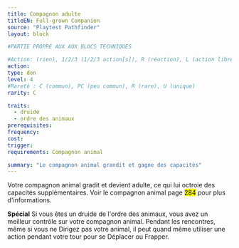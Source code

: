 ```yaml
---
title: Compagnon adulte
titleEN: Full-grown Companion
source: "Playtest Pathfinder"
layout: block

#PARTIE PROPRE AUX AUX BLOCS TECHNIQUES

#Action: (rien), 1/2/3 (1/2/3 action[s]), R (réaction), L (action libre)
action: 
type: don
level: 4
#Rareté : C (commun), PC (peu commun), R (rare), U (unique)
rarity: C

traits:
  - druide
  - ordre des animaux
prerequisites:
frequency: 
cost:
trigger: 
requirements: Compagnon animal

summary: "Le compagnon animal grandit et gagne des capacités"
---
```


Votre compagnon animal gradit et devient adulte, ce qui lui octroie des capacités supplémentaires. Voir le compagnon animal page <mark>284</mark> pour plus d'informations.

**Spécial** Si vous êtes un druide de l'ordre des animaux, vous avez un meilleur contrôle sur votre compagnon animal. Pendant les rencontres, même si vous ne Dirigez pas votre animal, il peut quand même utiliser une action pendant votre tour pour se Déplacer ou Frapper.